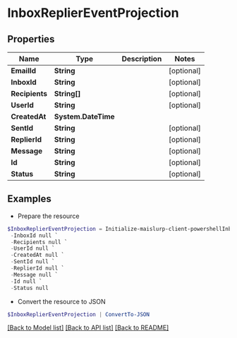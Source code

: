 # InboxReplierEventProjection
## Properties

Name | Type | Description | Notes
------------ | ------------- | ------------- | -------------
**EmailId** | **String** |  | [optional] 
**InboxId** | **String** |  | [optional] 
**Recipients** | **String[]** |  | [optional] 
**UserId** | **String** |  | [optional] 
**CreatedAt** | **System.DateTime** |  | 
**SentId** | **String** |  | [optional] 
**ReplierId** | **String** |  | [optional] 
**Message** | **String** |  | [optional] 
**Id** | **String** |  | [optional] 
**Status** | **String** |  | [optional] 

## Examples

- Prepare the resource
```powershell
$InboxReplierEventProjection = Initialize-maislurp-client-powershellInboxReplierEventProjection  -EmailId null `
 -InboxId null `
 -Recipients null `
 -UserId null `
 -CreatedAt null `
 -SentId null `
 -ReplierId null `
 -Message null `
 -Id null `
 -Status null
```

- Convert the resource to JSON
```powershell
$InboxReplierEventProjection | ConvertTo-JSON
```

[[Back to Model list]](../README#documentation-for-models) [[Back to API list]](../README#documentation-for-api-endpoints) [[Back to README]](../README)

